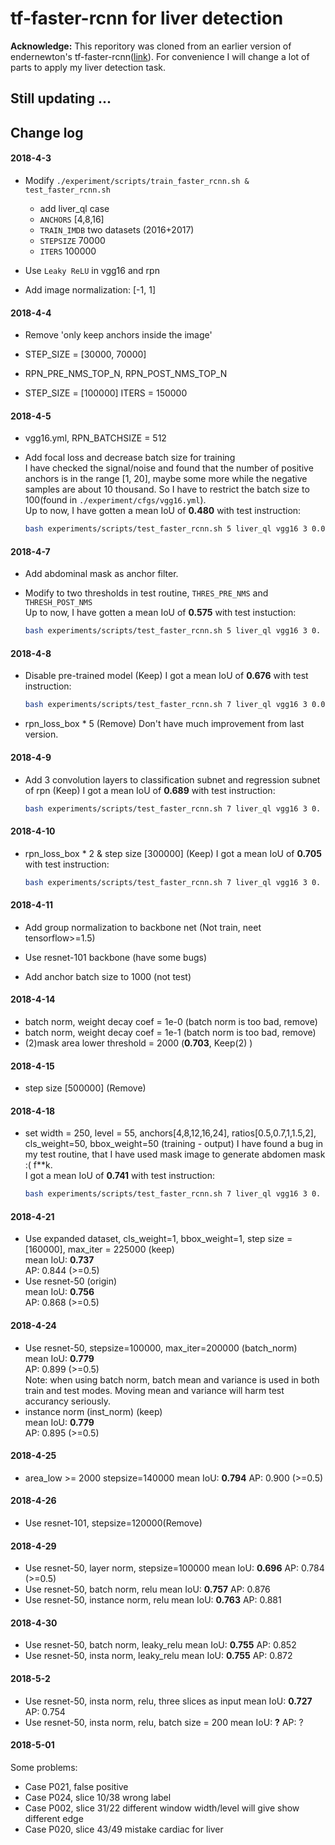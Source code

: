 # tf-faster-rcnn for liver detection

**Acknowledge:** This reporitory was cloned from an earlier version of endernewton's tf-faster-rcnn([link](https://github.com/endernewton/tf-faster-rcnn)). For convenience I will change a lot of parts to apply my liver detection task.

## Still updating ...

## Change log

#### 2018-4-3

* Modify `./experiment/scripts/train_faster_rcnn.sh & test_faster_rcnn.sh`
  * add liver_ql case
  * `ANCHORS` [4,8,16]
  * `TRAIN_IMDB` two datasets (2016+2017)
  * `STEPSIZE` 70000
  * `ITERS` 100000

* Use `Leaky ReLU` in vgg16 and rpn

* Add image normalization: [-1, 1]  

#### 2018-4-4
* Remove 'only keep anchors inside the image'

* STEP_SIZE = [30000, 70000]  

* RPN_PRE_NMS_TOP_N, RPN_POST_NMS_TOP_N
* STEP_SIZE = [100000] ITERS = 150000

#### 2018-4-5
* vgg16.yml, RPN_BATCHSIZE = 512

* Add focal loss and decrease batch size for training  
  I have checked the signal/noise and found that the number of positive anchors is in the range [1, 20], maybe some more while the negative samples are about 10 thousand. So I have to restrict the batch size to 100(found in `./experiment/cfgs/vgg16.yml`).  
  Up to now, I have gotten a mean IoU of **0.480** with test instruction:
  ```bash
  bash experiments/scripts/test_faster_rcnn.sh 5 liver_ql vgg16 3 0.02
  ```

#### 2018-4-7
* Add abdominal mask as anchor filter. 

* Modify to two thresholds in test routine, `THRES_PRE_NMS` and `THRESH_POST_NMS`  
  Up to now, I have gotten a mean IoU of **0.575** with test instuction:
  ```bash
  bash experiments/scripts/test_faster_rcnn.sh 5 liver_ql vgg16 3 0. 0.015
  ```

#### 2018-4-8
* Disable pre-trained model (Keep)
  I got a mean IoU of **0.676** with test instruction:
  ```bash
  bash experiments/scripts/test_faster_rcnn.sh 7 liver_ql vgg16 3 0.01 0.
  ```

* rpn_loss_box * 5 (Remove)
 Don't have much improvement from last version.

#### 2018-4-9
* Add 3 convolution layers to classification subnet and regression subnet of rpn (Keep)
  I got a mean IoU of **0.689** with test instruction:
  ```bash
  bash experiments/scripts/test_faster_rcnn.sh 7 liver_ql vgg16 3 0. 0.02
  ```

#### 2018-4-10
* rpn_loss_box * 2 & step size [300000] (Keep)
  I got a mean IoU of **0.705** with test instruction:
  ```bash
  bash experiments/scripts/test_faster_rcnn.sh 7 liver_ql vgg16 3 0. 0.01
  ```

#### 2018-4-11
* Add group normalization to backbone net (Not train, neet tensorflow>=1.5)

* Use resnet-101 backbone (have some bugs)
* Add anchor batch size to 1000 (not test)

#### 2018-4-14
* batch norm, weight decay coef = 1e-0 (batch norm is too bad, remove)
* batch norm, weight decay coef = 1e-1 (batch norm is too bad, remove)
* (2)mask area lower threshold = 2000 (**0.703**, Keep(2) )

#### 2018-4-15
* step size [500000] (Remove)

#### 2018-4-18
* set width = 250, level = 55, anchors[4,8,12,16,24], ratios[0.5,0.7,1,1.5,2], cls_weight=50, bbox_weight=50 (training - output)
  I have found a bug in my test routine, that I have used mask image to generate abdomen mask :( f**k.  
  I got a mean IoU of **0.741** with test instruction:
  ```bash
  bash experiments/scripts/test_faster_rcnn.sh 7 liver_ql vgg16 3 0. 0.6
  ```

#### 2018-4-21
* Use expanded dataset, cls_weight=1, bbox_weight=1, step size = [160000], max_iter = 225000 (keep)  
  mean IoU: **0.737**  
  AP: 0.844 (>=0.5)  
* Use resnet-50 (origin)  
  mean IoU: **0.756**  
  AP: 0.868 (>=0.5)  

#### 2018-4-24
* Use resnet-50, stepsize=100000, max_iter=200000 (batch_norm)  
  mean IoU: **0.779**  
  AP: 0.899 (>=0.5)  
  Note: when using batch norm, batch mean and variance is used in both train and test modes. Moving mean and variance will harm test accurancy seriously.
* instance norm (inst_norm) (keep)  
  mean IoU: **0.779**  
  AP: 0.895 (>=0.5)  

#### 2018-4-25
* area_low >= 2000 stepsize=140000
  mean IoU: **0.794**
  AP: 0.900 (>=0.5)

#### 2018-4-26
* Use resnet-101, stepsize=120000(Remove)

#### 2018-4-29
* Use resnet-50, layer norm, stepsize=100000
  mean IoU: **0.696**
  AP: 0.784 (>=0.5)
* Use resnet-50, batch norm, relu
  mean IoU: **0.757**
  AP: 0.876
* Use resnet-50, instance norm, relu
  mean IoU: **0.763**
  AP: 0.881

#### 2018-4-30
* Use resnet-50, batch norm, leaky_relu
  mean IoU: **0.755**
  AP: 0.852
* Use resnet-50, insta norm, leaky_relu
  mean IoU: **0.755**
  AP: 0.872

#### 2018-5-2
* Use resnet-50, insta norm, relu, three slices as input
  mean IoU: **0.727**
  AP: 0.754
* Use resnet-50, insta norm, relu, batch size = 200
  mean IoU: **?**
  AP: ?

#### 2018-5-01
Some problems:
* Case P021, false positive
* Case P024, slice 10/38 wrong label
* Case P002, slice 31/22 different window width/level will give show different edge
* Case P020, slice 43/49 mistake cardiac for liver
